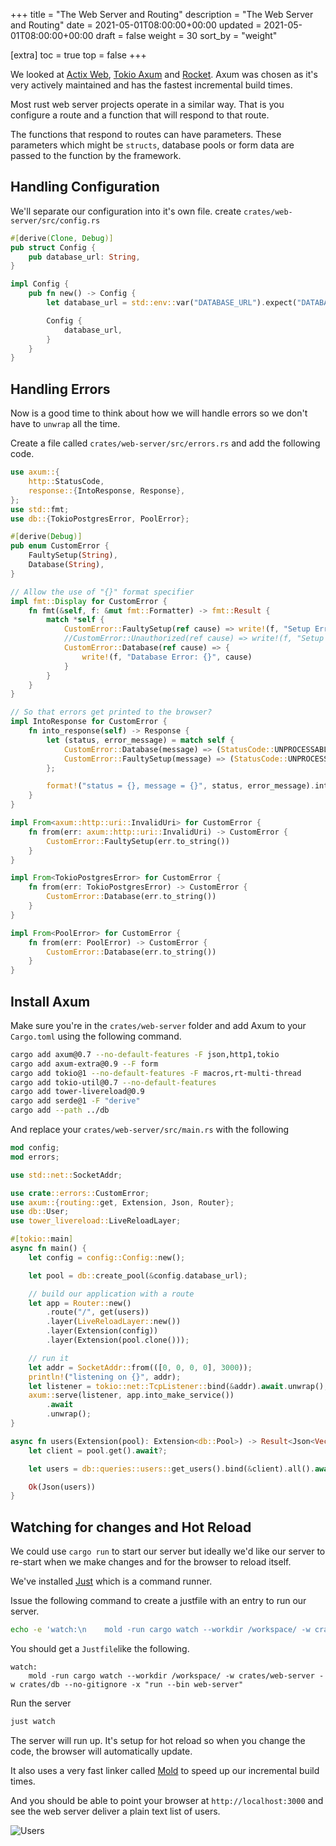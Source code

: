 +++
title = "The Web Server and Routing"
description = "The Web Server and Routing"
date = 2021-05-01T08:00:00+00:00
updated = 2021-05-01T08:00:00+00:00
draft = false
weight = 30
sort_by = "weight"


[extra]
toc = true
top = false
+++

We looked at [Actix Web](https://actix.rs/), [Tokio Axum](https://github.com/tokio-rs/axum) and [Rocket](https://rocket.rs/). Axum was chosen as it's very actively maintained and has the fastest incremental build times. 

Most rust web server projects operate in a similar way. That is you configure a route and a function that will respond to that route.

The functions that respond to routes can have parameters. These parameters which might be `structs`, database pools or form data are passed to the function by the framework. 

## Handling Configuration

We'll separate our configuration into it's own file. create `crates/web-server/src/config.rs`

```rust
#[derive(Clone, Debug)]
pub struct Config {
    pub database_url: String,
}

impl Config {
    pub fn new() -> Config {
        let database_url = std::env::var("DATABASE_URL").expect("DATABASE_URL not set");

        Config {
            database_url,
        }
    }
}
```

## Handling Errors

Now is a good time to think about how we will handle errors so we don't have to `unwrap` all the time.

Create a file called `crates/web-server/src/errors.rs` and add the following code.

```rust
use axum::{
    http::StatusCode,
    response::{IntoResponse, Response},
};
use std::fmt;
use db::{TokioPostgresError, PoolError};

#[derive(Debug)]
pub enum CustomError {
    FaultySetup(String),
    Database(String),
}

// Allow the use of "{}" format specifier
impl fmt::Display for CustomError {
    fn fmt(&self, f: &mut fmt::Formatter) -> fmt::Result {
        match *self {
            CustomError::FaultySetup(ref cause) => write!(f, "Setup Error: {}", cause),
            //CustomError::Unauthorized(ref cause) => write!(f, "Setup Error: {}", cause),
            CustomError::Database(ref cause) => {
                write!(f, "Database Error: {}", cause)
            }
        }
    }
}

// So that errors get printed to the browser?
impl IntoResponse for CustomError {
    fn into_response(self) -> Response {
        let (status, error_message) = match self {
            CustomError::Database(message) => (StatusCode::UNPROCESSABLE_ENTITY, message),
            CustomError::FaultySetup(message) => (StatusCode::UNPROCESSABLE_ENTITY, message),
        };

        format!("status = {}, message = {}", status, error_message).into_response()
    }
}

impl From<axum::http::uri::InvalidUri> for CustomError {
    fn from(err: axum::http::uri::InvalidUri) -> CustomError {
        CustomError::FaultySetup(err.to_string())
    }
}

impl From<TokioPostgresError> for CustomError {
    fn from(err: TokioPostgresError) -> CustomError {
        CustomError::Database(err.to_string())
    }
}

impl From<PoolError> for CustomError {
    fn from(err: PoolError) -> CustomError {
        CustomError::Database(err.to_string())
    }
}
```

## Install Axum

Make sure you're in the `crates/web-server` folder and add Axum to your `Cargo.toml` using the following command.

```sh
cargo add axum@0.7 --no-default-features -F json,http1,tokio
cargo add axum-extra@0.9 --F form
cargo add tokio@1 --no-default-features -F macros,rt-multi-thread
cargo add tokio-util@0.7 --no-default-features
cargo add tower-livereload@0.9
cargo add serde@1 -F "derive"
cargo add --path ../db
```

And replace your `crates/web-server/src/main.rs` with the following

```rust
mod config;
mod errors;

use std::net::SocketAddr;

use crate::errors::CustomError;
use axum::{routing::get, Extension, Json, Router};
use db::User;
use tower_livereload::LiveReloadLayer;

#[tokio::main]
async fn main() {
    let config = config::Config::new();

    let pool = db::create_pool(&config.database_url);

    // build our application with a route
    let app = Router::new()
        .route("/", get(users))
        .layer(LiveReloadLayer::new())
        .layer(Extension(config))
        .layer(Extension(pool.clone()));

    // run it
    let addr = SocketAddr::from(([0, 0, 0, 0], 3000));
    println!("listening on {}", addr);
    let listener = tokio::net::TcpListener::bind(&addr).await.unwrap();
    axum::serve(listener, app.into_make_service())
        .await
        .unwrap();
}

async fn users(Extension(pool): Extension<db::Pool>) -> Result<Json<Vec<User>>, CustomError> {
    let client = pool.get().await?;

    let users = db::queries::users::get_users().bind(&client).all().await?;

    Ok(Json(users))
}
```

## Watching for changes and Hot Reload

We could use `cargo run` to start our server but ideally we'd like our server to re-start when we make changes and for the browser to reload itself.

We've installed [Just](https://github.com/casey/just) which is a command runner.

Issue the following command to create a justfile with an entry to run our server.

```sh
echo -e 'watch:\n    mold -run cargo watch --workdir /workspace/ -w crates/web-server -w crates/db --no-gitignore -x "run --bin web-server"' > Justfile
```

You should get a `Justfile`like the following.

```Justfile
watch:
    mold -run cargo watch --workdir /workspace/ -w crates/web-server -w crates/db --no-gitignore -x "run --bin web-server"
```
Run the server


```sh
just watch
```

The server will run up. It's setup for hot reload so when you change the code, the browser will automatically update.

It also uses a very fast linker called [Mold](https://github.com/rui314/mold) to speed up our incremental build times.

And you should be able to point your browser at `http://localhost:3000` and see the web server deliver a plain text list of users.

![Users](/axum-screenshot.png)
